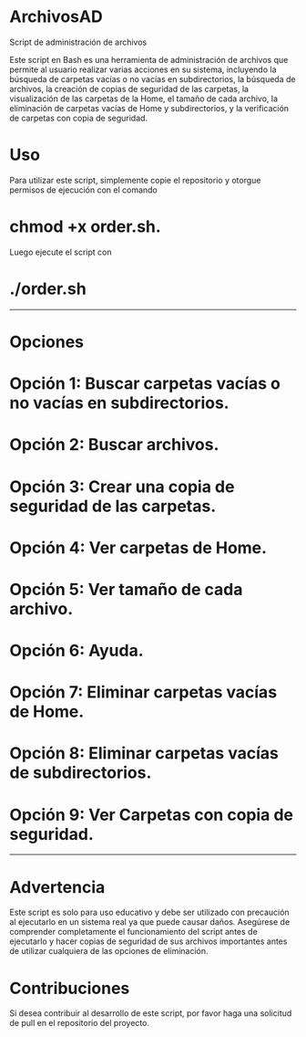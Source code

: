 # ArchivosAD
Script de administración de archivos

Este script en Bash es una herramienta de administración de archivos que permite al usuario realizar varias acciones en su sistema, incluyendo la búsqueda de carpetas vacías o no vacías en subdirectorios, la búsqueda de archivos, la creación de copias de seguridad de las carpetas, la visualización de las carpetas de la Home, el tamaño de cada archivo, la eliminación de carpetas vacías de Home y subdirectorios, y la verificación de carpetas con copia de seguridad.

# Uso

Para utilizar este script, simplemente copie el repositorio y otorgue permisos de ejecución con el comando 
# chmod +x order.sh.
Luego ejecute el script con 
# ./order.sh
-----------------------------------------------------------------------------------------------------------------------------------------------------
# Opciones

# Opción 1: Buscar carpetas vacías o no vacías en subdirectorios.

# Opción 2: Buscar archivos.

# Opción 3: Crear una copia de seguridad de las carpetas.

# Opción 4: Ver carpetas de Home.

# Opción 5: Ver tamaño de cada archivo.

# Opción 6: Ayuda.

# Opción 7: Eliminar carpetas vacías de Home.

# Opción 8: Eliminar carpetas vacías de subdirectorios.

# Opción 9: Ver Carpetas con copia de seguridad.
-----------------------------------------------------------------------------------------------------------------------------------------------------
# Advertencia

Este script es solo para uso educativo y debe ser utilizado con precaución al ejecutarlo en un sistema real ya que puede causar daños. Asegúrese de comprender completamente el funcionamiento del script antes de ejecutarlo y hacer copias de seguridad de sus archivos importantes antes de utilizar cualquiera de las opciones de eliminación.

# Contribuciones

Si desea contribuir al desarrollo de este script, por favor haga una solicitud de pull en el repositorio del proyecto.
